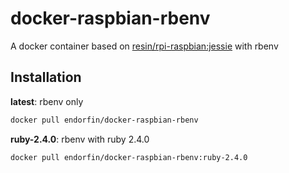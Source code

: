 # docker-raspbian-rbenv

A docker container based on [resin/rpi-raspbian:jessie](https://hub.docker.com/r/resin/rpi-raspbian/) with rbenv

## Installation

**latest**: rbenv only
```bash
docker pull endorfin/docker-raspbian-rbenv
```
**ruby-2.4.0**: rbenv with ruby 2.4.0
```bash
docker pull endorfin/docker-raspbian-rbenv:ruby-2.4.0
```
